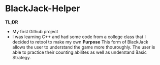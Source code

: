 # BlackJack-Helper
**TL;DR**
- My first Github project
- I was learning C++ and had some code from a college class that I decided to retool to make my own
**Purpose**
This form of BlackJack allows the user to understand the game more thouroughly. The user is able to practice their counting abilites as well as understand Basic Strategy. 
